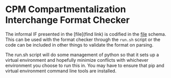 # CPM Compartmentalization Interchange Format Checker

The informal IF presented in the [file](find link) is
codified in the [file](here) schema. This can be used with
the format checker through the `run.sh` script or the code
can be included in other things to validate the format on
parsing.

The run.sh script will do some management of python so that
it sets up a virtual environment and hopefully minimize
conflicts with whichever environment you choose to run this
in. You may have to ensure that pip and virtual environment
command line tools are installed.
